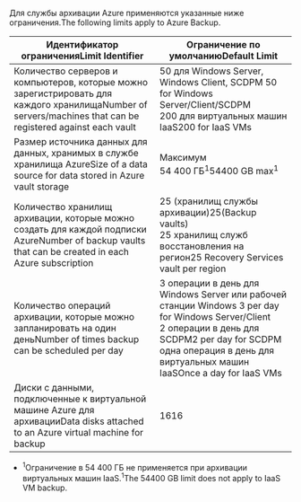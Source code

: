 <span data-ttu-id="e9f8a-101">Для службы архивации Azure применяются указанные ниже ограничения.</span><span class="sxs-lookup"><span data-stu-id="e9f8a-101">The following limits apply to Azure Backup.</span></span>

| <span data-ttu-id="e9f8a-102">Идентификатор ограничения</span><span class="sxs-lookup"><span data-stu-id="e9f8a-102">Limit Identifier</span></span> | <span data-ttu-id="e9f8a-103">Ограничение по умолчанию</span><span class="sxs-lookup"><span data-stu-id="e9f8a-103">Default Limit</span></span> |
| --- | --- |
| <span data-ttu-id="e9f8a-104">Количество серверов и компьютеров, которые можно зарегистрировать для каждого хранилища</span><span class="sxs-lookup"><span data-stu-id="e9f8a-104">Number of servers/machines that can be registered against each vault</span></span> |<span data-ttu-id="e9f8a-105">50 для Windows Server, Windows Client, SCDPM </span><span class="sxs-lookup"><span data-stu-id="e9f8a-105">50 for Windows Server/Client/SCDPM</span></span> <br/> <span data-ttu-id="e9f8a-106">200 для виртуальных машин IaaS</span><span class="sxs-lookup"><span data-stu-id="e9f8a-106">200 for IaaS VMs</span></span> |
| <span data-ttu-id="e9f8a-107">Размер источника данных для данных, хранимых в службе хранилища Azure</span><span class="sxs-lookup"><span data-stu-id="e9f8a-107">Size of a data source for data stored in Azure vault storage</span></span> |<span data-ttu-id="e9f8a-108">Максимум 54 400 ГБ<sup>1</sup></span><span class="sxs-lookup"><span data-stu-id="e9f8a-108">54400 GB max<sup>1</sup></span></span> |
| <span data-ttu-id="e9f8a-109">Количество хранилищ архивации, которые можно создать для каждой подписки Azure</span><span class="sxs-lookup"><span data-stu-id="e9f8a-109">Number of backup vaults that can be created in each Azure subscription</span></span> |<span data-ttu-id="e9f8a-110">25 (хранилищ службы архивации)</span><span class="sxs-lookup"><span data-stu-id="e9f8a-110">25(Backup vaults)</span></span> <br/> <span data-ttu-id="e9f8a-111">25 хранилищ служб восстановления на регион</span><span class="sxs-lookup"><span data-stu-id="e9f8a-111">25 Recovery Services vault per region</span></span> |
| <span data-ttu-id="e9f8a-112">Количество операций архивации, которые можно запланировать на один день</span><span class="sxs-lookup"><span data-stu-id="e9f8a-112">Number of times backup can be scheduled per day</span></span> |<span data-ttu-id="e9f8a-113">3 операции в день для Windows Server или рабочей станции Windows </span><span class="sxs-lookup"><span data-stu-id="e9f8a-113">3 per day for Windows Server/Client</span></span> <br/> <span data-ttu-id="e9f8a-114">2 операции в день для SCDPM</span><span class="sxs-lookup"><span data-stu-id="e9f8a-114">2 per day for SCDPM</span></span> <br/> <span data-ttu-id="e9f8a-115">одна операция в день для виртуальных машин IaaS</span><span class="sxs-lookup"><span data-stu-id="e9f8a-115">Once a day for IaaS VMs</span></span> |
| <span data-ttu-id="e9f8a-116">Диски с данными, подключенные к виртуальной машине Azure для архивации</span><span class="sxs-lookup"><span data-stu-id="e9f8a-116">Data disks attached to an Azure virtual machine for backup</span></span> |<span data-ttu-id="e9f8a-117">16</span><span class="sxs-lookup"><span data-stu-id="e9f8a-117">16</span></span> |

* <span data-ttu-id="e9f8a-118"><sup>1</sup>Ограничение в 54 400 ГБ не применяется при архивации виртуальных машин IaaS.</span><span class="sxs-lookup"><span data-stu-id="e9f8a-118"><sup>1</sup>The 54400 GB limit does not apply to IaaS VM backup.</span></span>

